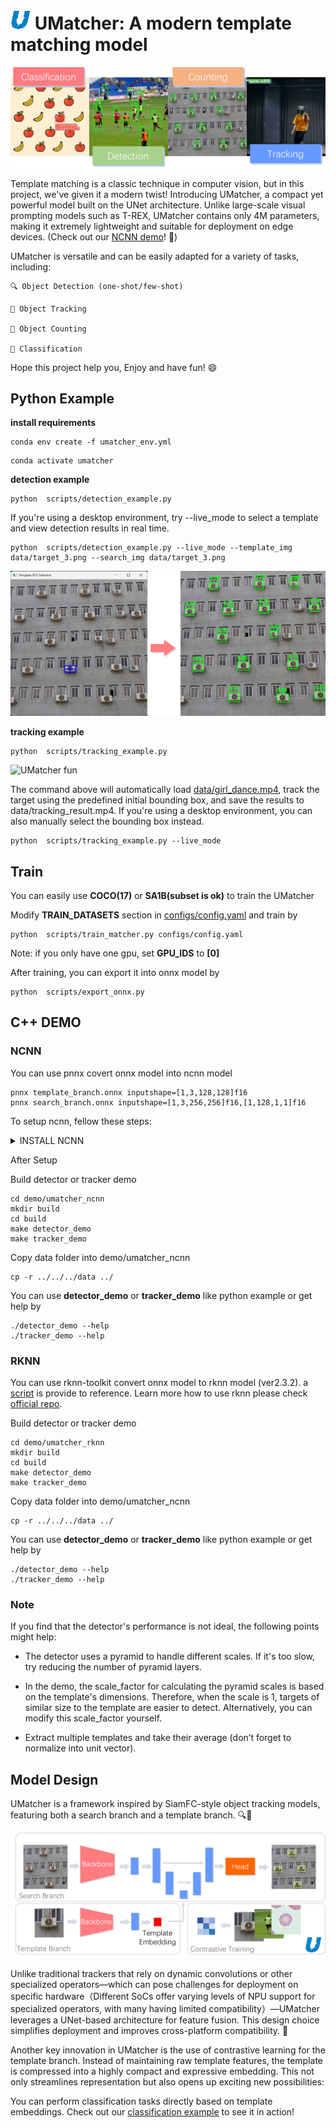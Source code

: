 
# ![UMatcher Logo](data/assets/logo.png) UMatcher: A modern template matching model

![UMatcher fun](data/assets/umatcher.png)

Template matching is a classic technique in computer vision, but in this project, we've given it a modern twist! Introducing UMatcher, a compact yet powerful model built on the UNet architecture. Unlike large-scale visual prompting models such as T-REX, UMatcher contains only 4M parameters, making it extremely lightweight and suitable for deployment on edge devices. (Check out our [NCNN demo](demo/umatcher_ncnn/)! 🚀)

UMatcher is versatile and can be easily adapted for a variety of tasks, including:

    🔍 Object Detection (one-shot/few-shot)

    🎯 Object Tracking

    🔢 Object Counting

    🧠 Classification

Hope this project help you, Enjoy and have fun! 😄

## Python Example
**install requirements**
```shell
conda env create -f umatcher_env.yml
```
```shell
conda activate umatcher 
```
**detection example**
```shell
python  scripts/detection_example.py
```
If you're using a desktop environment, try --live_mode to select a template and view detection results in real time.
```shell
python  scripts/detection_example.py --live_mode --template_img data/target_3.png --search_img data/target_3.png
```
![UMatcher fun](data/assets/detection_example.png)

**tracking example**
```shell
python  scripts/tracking_example.py
```
![UMatcher fun](data/assets/tracking_result.gif)

The command above will automatically load [data/girl_dance.mp4](data/girl_dance.mp4), track the target using the predefined initial bounding box, and save the results to data/tracking_result.mp4. If you're using a desktop environment, you can also manually select the bounding box instead.

```shell
python  scripts/tracking_example.py --live_mode
```

## Train

You can easily use **COCO(17)** or **SA1B(subset is ok)** to train the UMatcher

Modify **TRAIN_DATASETS** section in [configs/config.yaml](configs/config.yaml) and train by
```shell
python  scripts/train_matcher.py configs/config.yaml
```
Note: if you only have one gpu, set **GPU_IDS** to **[0]**

After training, you can export it into onnx model by
```shell
python  scripts/export_onnx.py
```

## C++ DEMO

### NCNN
You can use pnnx covert onnx model into ncnn model
```shell
pnnx template_branch.onnx inputshape=[1,3,128,128]f16
pnnx search_branch.onnx inputshape=[1,3,256,256]f16,[1,128,1,1]f16
```

To setup ncnn, fellow these steps:

<details>
<summary>INSTALL NCNN</summary>
Download ncnn [release code](https://github.com/Tencent/ncnn/archive/refs/tags/20250503.zip).

Install the requirements of ncnn

On Debian, Ubuntu, or Raspberry Pi OS, you can install all required dependencies using:
```shell
sudo apt install build-essential git cmake libprotobuf-dev protobuf-compiler libomp-dev libopencv-dev
```

On Redhat or Centos, you can install all required dependencies using:
```shell
sudo yum install build-essential git cmake libprotobuf-dev protobuf-compiler libopencv-dev
```

Unzip and build ncnn
```shell
cd ncnn
mkdir -p build
cd build
cmake -DCMAKE_BUILD_TYPE=Release -DNCNN_VULKAN=ON -DNCNN_BUILD_EXAMPLES=ON ..
make -j$(nproc)
```

</details>

After Setup

Build detector or tracker demo
```shell
cd demo/umatcher_ncnn
mkdir build
cd build
make detector_demo
make tracker_demo
```

Copy data folder into demo/umatcher_ncnn 
```shell
cp -r ../../../data ../
```

You can use **detector_demo** or **tracker_demo** like python example or get help by
```shell
./detector_demo --help
./tracker_demo --help
```


### RKNN

You can use rknn-toolkit convert onnx model to rknn model (ver2.3.2). a [script](scripts/rknn_convert.py) is provide to reference. Learn more how to use rknn please check [official repo](https://github.com/airockchip/rknn-toolkit2).

Build detector or tracker demo
```shell
cd demo/umatcher_rknn
mkdir build
cd build
make detector_demo
make tracker_demo
```

Copy data folder into demo/umatcher_ncnn 
```shell
cp -r ../../../data ../
```

You can use **detector_demo** or **tracker_demo** like python example or get help by
```shell
./detector_demo --help
./tracker_demo --help
```
### Note
If you find that the detector's performance is not ideal, the following points might help:  
- The detector uses a pyramid to handle different scales. If it's too slow, try reducing the number of pyramid layers.  

- In the demo, the scale_factor for calculating the pyramid scales is based on the template's dimensions. Therefore, when the scale is 1, targets of similar size to the template are easier to detect. Alternatively, you can modify this scale_factor yourself.  

- Extract multiple templates and take their average (don’t forget to normalize into unit vector).

## Model Design

UMatcher is a framework inspired by SiamFC-style object tracking models, featuring both a search branch and a template branch. 🔍🧩

![Model Design](data/assets/model_design.png)

Unlike traditional trackers that rely on dynamic convolutions or other specialized operators—which can pose challenges for deployment on specific hardware（Different SoCs offer varying levels of NPU support for specialized operators, with many having limited compatibility）—UMatcher leverages a UNet-based architecture for feature fusion. This design choice simplifies deployment and improves cross-platform compatibility. 🚀

Another key innovation in UMatcher is the use of contrastive learning for the template branch. Instead of maintaining raw template features, the template is compressed into a highly compact and expressive embedding. This not only streamlines representation but also opens up exciting new possibilities:

  You can perform classification tasks directly based on template embeddings. Check out our [classification example](scripts/classification_example.py) to see it in action!


